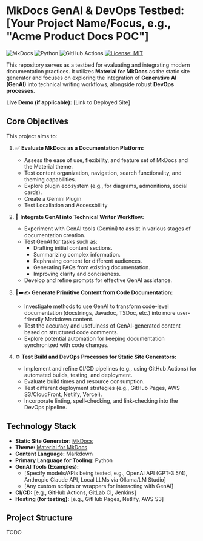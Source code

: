 # MkDocs GenAI & DevOps Testbed: [Your Project Name/Focus, e.g., "Acme Product Docs POC"]

![MkDocs](https://img.shields.io/badge/MkDocs-Material-blue?style=flat-square&logo=markdown)
![Python](https://img.shields.io/badge/Python-3.7%2B-blue?style=flat-square&logo=python)
![GitHub Actions](https://img.shields.io/github/actions/workflow/status/[your-github-username]/[your-repo-name]/[your-workflow-file.yml]?branch=main&style=flat-square&logo=githubactions)
[![License: MIT](https://img.shields.io/badge/License-MIT-yellow.svg?style=flat-square)](https://opensource.org/licenses/MIT)
<!-- Add other relevant badges: e.g., deployment status if you have one -->

This repository serves as a testbed for evaluating and integrating modern documentation practices. It utilizes **Material for MkDocs** as the static site generator and focuses on exploring the integration of **Generative AI (GenAI)** into technical writing workflows, alongside robust **DevOps processes**.

**Live Demo (if applicable):** [Link to Deployed Site]

## Core Objectives

This project aims to:

1.  ✅ **Evaluate MkDocs as a Documentation Platform:**
    *   Assess the ease of use, flexibility, and feature set of MkDocs and the Material theme.
    *   Test content organization, navigation, search functionality, and theming capabilities.
    *   Explore plugin ecosystem (e.g., for diagrams, admonitions, social cards).
    *   Create a Gemini Plugin
    *   Test Localiation and Accessbiility

2.  🤖 **Integrate GenAI into Technical Writer Workflow:**
    *   Experiment with GenAI tools (Gemini) to assist in various stages of documentation creation.
    *   Test GenAI for tasks such as:
        *   Drafting initial content sections.
        *   Summarizing complex information.
        *   Rephrasing content for different audiences.
        *   Generating FAQs from existing documentation.
        *   Improving clarity and conciseness.
    *   Develop and refine prompts for effective GenAI assistance.

3.  📄➡️✍️ **Generate Primitive Content from Code Documentation:**
    *   Investigate methods to use GenAI to transform code-level documentation (docstrings, Javadoc, TSDoc, etc.) into more user-friendly Markdown content.
    *   Test the accuracy and usefulness of GenAI-generated content based on structured code comments.
    *   Explore potential automation for keeping documentation synchronized with code changes.

4.  ⚙️ **Test Build and DevOps Processes for Static Site Generators:**
    *   Implement and refine CI/CD pipelines (e.g., using GitHub Actions) for automated builds, testing, and deployment.
    *   Evaluate build times and resource consumption.
    *   Test different deployment strategies (e.g., GitHub Pages, AWS S3/CloudFront, Netlify, Vercel).
    *   Incorporate linting, spell-checking, and link-checking into the DevOps pipeline.

## Technology Stack

*   **Static Site Generator:** [MkDocs](https://www.mkdocs.org/)
*   **Theme:** [Material for MkDocs](https://squidfunk.github.io/mkdocs-material/)
*   **Content Language:** Markdown
*   **Primary Language for Tooling:** Python
*   **GenAI Tools (Examples):**
    *   [Specify models/APIs being tested, e.g., OpenAI API (GPT-3.5/4), Anthropic Claude API, Local LLMs via Ollama/LM Studio]
    *   [Any custom scripts or wrappers for interacting with GenAI]
*   **CI/CD:** [e.g., GitHub Actions, GitLab CI, Jenkins]
*   **Hosting (for testing):** [e.g., GitHub Pages, Netlify, AWS S3]

## Project Structure
TODO
